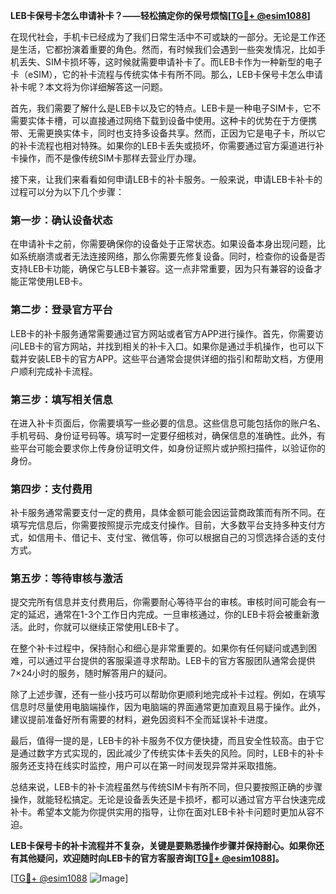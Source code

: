 **LEB卡保号卡怎么申请补卡？——轻松搞定你的保号烦恼[[TG💪+ @esim1088](https://t.me/s/esim1088)]**

在现代社会，手机卡已经成为了我们日常生活中不可或缺的一部分。无论是工作还是生活，它都扮演着重要的角色。然而，有时候我们会遇到一些突发情况，比如手机丢失、SIM卡损坏等，这时候就需要申请补卡了。而LEB卡作为一种新型的电子卡（eSIM），它的补卡流程与传统实体卡有所不同。那么，LEB卡保号卡怎么申请补卡呢？本文将为你详细解答这一问题。

首先，我们需要了解什么是LEB卡以及它的特点。LEB卡是一种电子SIM卡，它不需要实体卡槽，可以直接通过网络下载到设备中使用。这种卡的优势在于方便携带、无需更换实体卡，同时也支持多设备共享。然而，正因为它是电子卡，所以它的补卡流程也相对特殊。如果你的LEB卡丢失或损坏，你需要通过官方渠道进行补卡操作，而不是像传统SIM卡那样去营业厅办理。

接下来，让我们来看看如何申请LEB卡的补卡服务。一般来说，申请LEB卡补卡的过程可以分为以下几个步骤：

### 第一步：确认设备状态

在申请补卡之前，你需要确保你的设备处于正常状态。如果设备本身出现问题，比如系统崩溃或者无法连接网络，那么你需要先修复设备。同时，检查你的设备是否支持LEB卡功能，确保它与LEB卡兼容。这一点非常重要，因为只有兼容的设备才能正常使用LEB卡。

### 第二步：登录官方平台

LEB卡的补卡服务通常需要通过官方网站或者官方APP进行操作。首先，你需要访问LEB卡的官方网站，并找到相关的补卡入口。如果你是通过手机操作，也可以下载并安装LEB卡的官方APP。这些平台通常会提供详细的指引和帮助文档，方便用户顺利完成补卡流程。

### 第三步：填写相关信息

在进入补卡页面后，你需要填写一些必要的信息。这些信息可能包括你的账户名、手机号码、身份证号码等。填写时一定要仔细核对，确保信息的准确性。此外，有些平台可能会要求你上传身份证明文件，如身份证照片或护照扫描件，以验证你的身份。

### 第四步：支付费用

补卡服务通常需要支付一定的费用，具体金额可能会因运营商政策而有所不同。在填写完信息后，你需要按照提示完成支付操作。目前，大多数平台支持多种支付方式，如信用卡、借记卡、支付宝、微信等，你可以根据自己的习惯选择合适的支付方式。

### 第五步：等待审核与激活

提交完所有信息并支付费用后，你需要耐心等待平台的审核。审核时间可能会有一定的延迟，通常在1-3个工作日内完成。一旦审核通过，你的LEB卡将会被重新激活。此时，你就可以继续正常使用LEB卡了。

在整个补卡过程中，保持耐心和细心是非常重要的。如果你有任何疑问或遇到困难，可以通过平台提供的客服渠道寻求帮助。LEB卡的官方客服团队通常会提供7×24小时的服务，随时解答用户的疑问。

除了上述步骤，还有一些小技巧可以帮助你更顺利地完成补卡过程。例如，在填写信息时尽量使用电脑端操作，因为电脑端的界面通常更加直观且易于操作。此外，建议提前准备好所有需要的材料，避免因资料不全而延误补卡进度。

最后，值得一提的是，LEB卡的补卡服务不仅方便快捷，而且安全性较高。由于它是通过数字方式实现的，因此减少了传统实体卡丢失的风险。同时，LEB卡的补卡服务还支持在线实时监控，用户可以在第一时间发现异常并采取措施。

总结来说，LEB卡的补卡流程虽然与传统SIM卡有所不同，但只要按照正确的步骤操作，就能轻松搞定。无论是设备丢失还是卡损坏，都可以通过官方平台快速完成补卡。希望本文能为你提供实用的指导，让你在面对LEB卡补卡问题时更加从容不迫。

**LEB卡保号卡的补卡流程并不复杂，关键是要熟悉操作步骤并保持耐心。如果你还有其他疑问，欢迎随时向LEB卡的官方客服咨询[[TG💪+ @esim1088](https://t.me/s/esim1088)]。**

[[TG💪+ @esim1088](https://t.me/s/esim1088) ![Image](https://i.postimg.cc/4NQfJmqS/Snipaste-2025-05-13-00-14-12.png)]